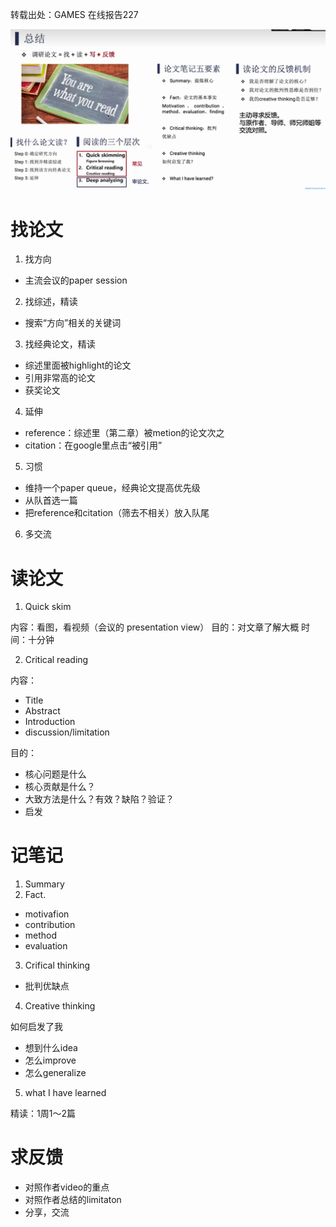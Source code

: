 转载出处：GAMES 在线报告227  

![](./assets/ReadPaperSummary.PNG)

# 找论文

1. 找方向

- 主流会议的paper session

2. 找综述，精读

- 搜索“方向”相关的关键词

3. 找经典论文，精读

- 综述里面被highlight的论文
- 引用非常高的论文
- 获奖论文

4. 延伸

- reference：综述里（第二章）被metion的论文次之
- citation：在google里点击“被引用”

5. 习惯

- 维持一个paper queue，经典论文提高优先级
- 从队首选一篇
- 把reference和citation（筛去不相关）放入队尾

6. 多交流

# 读论文

1. Quick skim

内容：看图，看视频（会议的 presentation view）
目的：对文章了解大概
时间：十分钟

2. Critical reading

内容：  

- Title
- Abstract
- Introduction
- discussion/limitation
  
目的：

- 核心问题是什么
- 核心贡献是什么？
- 大致方法是什么？有效？缺陷？验证？
- 启发

# 记笔记

1. Summary
2. Fact.
- motivafion
- contribution
- method
- evaluation
3. Crifical thinking
   
- 批判优缺点

4. Creative thinking

如何启发了我

- 想到什么idea
- 怎么improve
- 怎么generalize

5. what I have learned

精读：1周1～2篇

# 求反馈

- 对照作者video的重点
- 对照作者总结的limitaton
- 分享，交流

